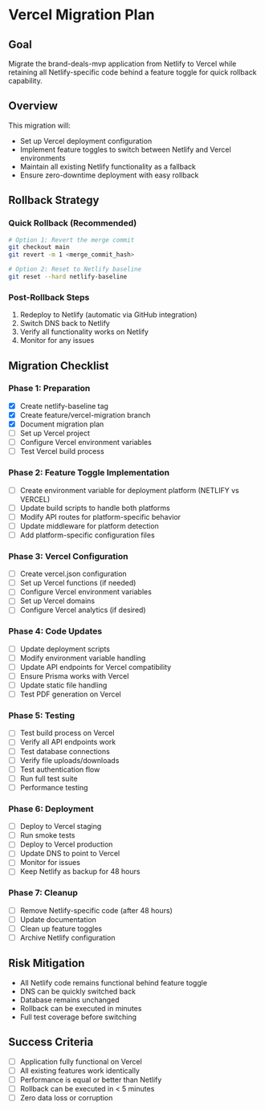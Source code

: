 # Vercel Migration Plan

## Goal
Migrate the brand-deals-mvp application from Netlify to Vercel while retaining all Netlify-specific code behind a feature toggle for quick rollback capability.

## Overview
This migration will:
- Set up Vercel deployment configuration
- Implement feature toggles to switch between Netlify and Vercel environments
- Maintain all existing Netlify functionality as a fallback
- Ensure zero-downtime deployment with easy rollback

## Rollback Strategy

### Quick Rollback (Recommended)
```bash
# Option 1: Revert the merge commit
git checkout main
git revert -m 1 <merge_commit_hash>

# Option 2: Reset to Netlify baseline
git reset --hard netlify-baseline
```

### Post-Rollback Steps
1. Redeploy to Netlify (automatic via GitHub integration)
2. Switch DNS back to Netlify
3. Verify all functionality works on Netlify
4. Monitor for any issues

## Migration Checklist

### Phase 1: Preparation
- [x] Create netlify-baseline tag
- [x] Create feature/vercel-migration branch
- [x] Document migration plan
- [ ] Set up Vercel project
- [ ] Configure Vercel environment variables
- [ ] Test Vercel build process

### Phase 2: Feature Toggle Implementation
- [ ] Create environment variable for deployment platform (NETLIFY vs VERCEL)
- [ ] Update build scripts to handle both platforms
- [ ] Modify API routes for platform-specific behavior
- [ ] Update middleware for platform detection
- [ ] Add platform-specific configuration files

### Phase 3: Vercel Configuration
- [ ] Create vercel.json configuration
- [ ] Set up Vercel functions (if needed)
- [ ] Configure Vercel environment variables
- [ ] Set up Vercel domains
- [ ] Configure Vercel analytics (if desired)

### Phase 4: Code Updates
- [ ] Update deployment scripts
- [ ] Modify environment variable handling
- [ ] Update API endpoints for Vercel compatibility
- [ ] Ensure Prisma works with Vercel
- [ ] Update static file handling
- [ ] Test PDF generation on Vercel

### Phase 5: Testing
- [ ] Test build process on Vercel
- [ ] Verify all API endpoints work
- [ ] Test database connections
- [ ] Verify file uploads/downloads
- [ ] Test authentication flow
- [ ] Run full test suite
- [ ] Performance testing

### Phase 6: Deployment
- [ ] Deploy to Vercel staging
- [ ] Run smoke tests
- [ ] Deploy to Vercel production
- [ ] Update DNS to point to Vercel
- [ ] Monitor for issues
- [ ] Keep Netlify as backup for 48 hours

### Phase 7: Cleanup
- [ ] Remove Netlify-specific code (after 48 hours)
- [ ] Update documentation
- [ ] Clean up feature toggles
- [ ] Archive Netlify configuration

## Risk Mitigation
- All Netlify code remains functional behind feature toggle
- DNS can be quickly switched back
- Database remains unchanged
- Rollback can be executed in minutes
- Full test coverage before switching

## Success Criteria
- [ ] Application fully functional on Vercel
- [ ] All existing features work identically
- [ ] Performance is equal or better than Netlify
- [ ] Rollback can be executed in < 5 minutes
- [ ] Zero data loss or corruption
